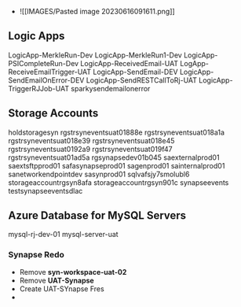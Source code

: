 * ![[IMAGES/Pasted image 20230616091611.png]]

##  Logic Apps
LogicApp-MerkleRun-Dev
LogicApp-MerkleRun1-Dev
LogicApp-PSICompleteRun-Dev
LogicApp-ReceivedEmail-UAT
LogApp-ReceiveEmailTrigger-UAT
LogicApp-SendEmail-DEV
LogicApp-SendEmailOnError-DEV
LogicApp-SendRESTCallToRj-UAT
LogicApp-TriggerRJJob-UAT
sparkysendemailonerror


## Storage Accounts
holdstoragesyn
rgstrsyneventsuat01888e
rgstrsyneventsuat018a1a
rgstrsyneventsuat018e39
rgstrsyneventsuat018e45
rgstrsyneventsuat0192a9
rgstrsyneventsuat019f47
rgstrsyneventsuat01ad5a
rgsynapsedev01b045
saexternalprod01
saextsftpprod01
safasynapseprod01
sagenprod01
sainternalprod01
sanetworkendpointdev
sasynprod01
sqlvafsjy7smolubl6
storageaccountrgsyn8afa
storageaccountrgsyn901c
synapseevents
testsynapseeventsdlac


## Azure Database for MySQL Servers
mysql-rj-dev-01
mysql-server-uat


### Synapse Redo
* Remove **syn-workspace-uat-02**
* Remove **UAT-Synapse**
* Create UAT-SYnapse Fres
* 